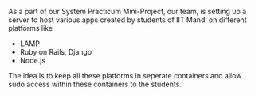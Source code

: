 As a part of our System Practicum Mini-Project, our team, is setting up a server to host various apps created by students of IIT Mandi on different platforms like
- LAMP
- Ruby on Rails, Django
- Node.js

The idea is to keep all these platforms in seperate containers and allow sudo access within these containers to the students.